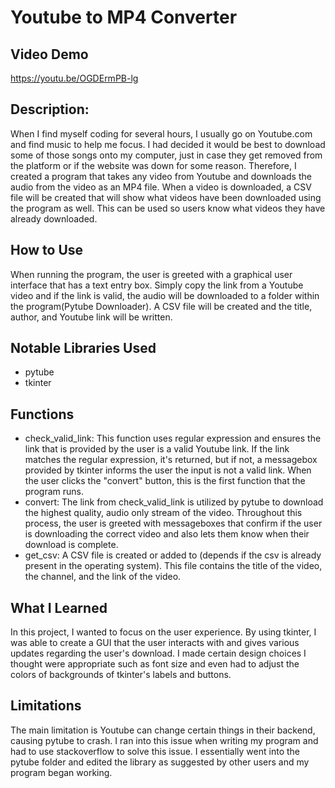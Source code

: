 # **Youtube to MP4 Converter**

## **Video Demo**
https://youtu.be/OGDErmPB-lg

## **Description**:
When I find myself coding for several hours, I usually go on Youtube.com and find music to help me focus. I had decided it would be best to download some of those songs onto my computer, just in case they get removed from the platform or if the website was down for some reason. Therefore, I created a program that takes any video from Youtube and downloads the audio from the video as an MP4 file. When a video is downloaded, a CSV file will be created that will show what videos have been downloaded using the program as well. This can be used so users know what videos they have already downloaded.

## **How to Use**
When running the program, the user is greeted with a graphical user interface that has a text entry box. Simply copy the link from a Youtube video and if the link is valid, the audio will be downloaded to a folder within the program(Pytube Downloader). A CSV file will be created and the title, author, and Youtube link will be written.

## **Notable Libraries Used**
- pytube
- tkinter

## **Functions**
- check_valid_link: This function uses regular expression and ensures the link that is provided by the user is a valid Youtube link. If the link matches the regular expression, it's returned, but if not, a messagebox provided by tkinter informs the user the input is not a valid link. When the user clicks the "convert" button, this is the first function that the program runs. 
- convert: The link from check_valid_link is utilized by pytube to download the highest quality, audio only stream of the video. Throughout this process, the user is greeted with messageboxes that confirm if the user is downloading the correct video and also lets them know when their download is complete.
- get_csv: A CSV file is created or added to (depends if the csv is already present in the operating system). This file contains the title of the video, the channel, and the link of the video.

## **What I Learned**
In this project, I wanted to focus on the user experience. By using tkinter, I was able to create a GUI that the user interacts with and gives various updates regarding the user's download. I made certain design choices I thought were appropriate such as font size and even had to adjust the colors of backgrounds of tkinter's labels and buttons.

## **Limitations**
The main limitation is Youtube can change certain things in their backend, causing pytube to crash. I ran into this issue when writing my program and had to use stackoverflow to solve this issue. I essentially went into the pytube folder and edited the library as suggested by other users and my program began working.



